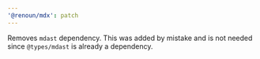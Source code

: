 ```yaml
---
'@renoun/mdx': patch
---
```


Removes `mdast` dependency. This was added by mistake and is not needed since `@types/mdast` is already a dependency.
